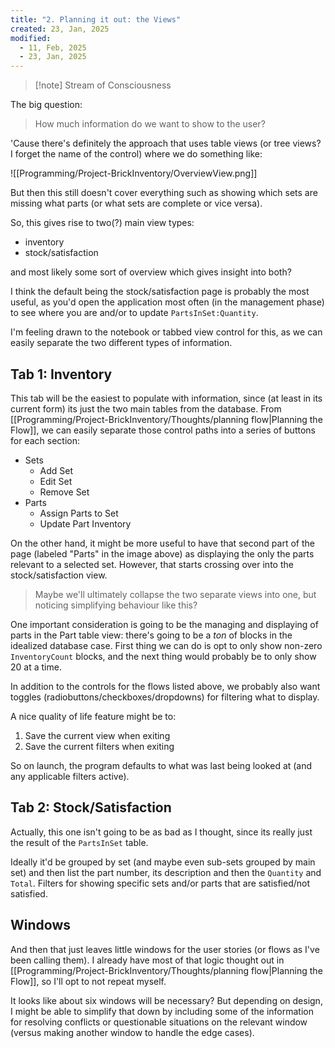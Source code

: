```yaml
---
title: "2. Planning it out: the Views"
created: 23, Jan, 2025
modified:
  - 11, Feb, 2025
  - 23, Jan, 2025
---
```

> [!note] Stream of Consciousness

The big question:

> How much information do we want to show to the user?

'Cause there's definitely the approach that uses table views (or tree views? I forget the name of the control) where we do something like:

![[Programming/Project-BrickInventory/OverviewView.png]]

But then this still doesn't cover everything such as showing which sets are missing what parts (or what sets are complete or vice versa).

So, this gives rise to two(?) main view types:

- inventory
- stock/satisfaction

and most likely some sort of overview which gives insight into both?

I think the default being the stock/satisfaction page is probably the most useful, as you'd open the application most often (in the management phase) to see where you are and/or to update `PartsInSet:Quantity`.

I'm feeling drawn to the notebook or tabbed view control for this, as we can easily separate the two different types of information.

## Tab 1: Inventory

This tab will be the easiest to populate with information, since (at least in its current form) its just the two main tables from the database. From [[Programming/Project-BrickInventory/Thoughts/planning flow|Planning the Flow]], we can easily separate those control paths into a series of buttons for each section:

- Sets
	- Add Set
	- Edit Set
	- Remove Set
- Parts
	- Assign Parts to Set
	- Update Part Inventory

On the other hand, it might be more useful to have that second part of the page (labeled "Parts" in the image above) as displaying the only the parts relevant to a selected set. However, that starts crossing over into the stock/satisfaction view.

>Maybe we'll ultimately collapse the two separate views into one, but noticing simplifying behaviour like this?

One important consideration is going to be the managing and displaying of parts in the Part table view: there's going to be a *ton* of blocks in the idealized database case. First thing we can do is opt to only show non-zero `InventoryCount` blocks, and the next thing would probably be to only show 20 at a time.

In addition to the controls for the flows listed above, we probably also want toggles (radiobuttons/checkboxes/dropdowns) for filtering what to display.

A nice quality of life feature might be to:

1. Save the current view when exiting
2. Save the current filters when exiting

So on launch, the program defaults to what was last being looked at (and any applicable filters active).

## Tab 2: Stock/Satisfaction

Actually, this one isn't going to be as bad as I thought, since its really just the result of the `PartsInSet` table.

Ideally it'd be grouped by set (and maybe even sub-sets grouped by main set) and then list the part number, its description and then the `Quantity` and `Total`. Filters for showing specific sets and/or parts that are satisfied/not satisfied.

## Windows

And then that just leaves little windows for the user stories (or flows as I've been calling them). I already have most of that logic thought out in [[Programming/Project-BrickInventory/Thoughts/planning flow|Planning the Flow]], so I'll opt to not repeat myself.

It looks like about six windows will be necessary? But depending on design, I might be able to simplify that down by including some of the information for resolving conflicts or questionable situations on the relevant window (versus making another window to handle the edge cases).
